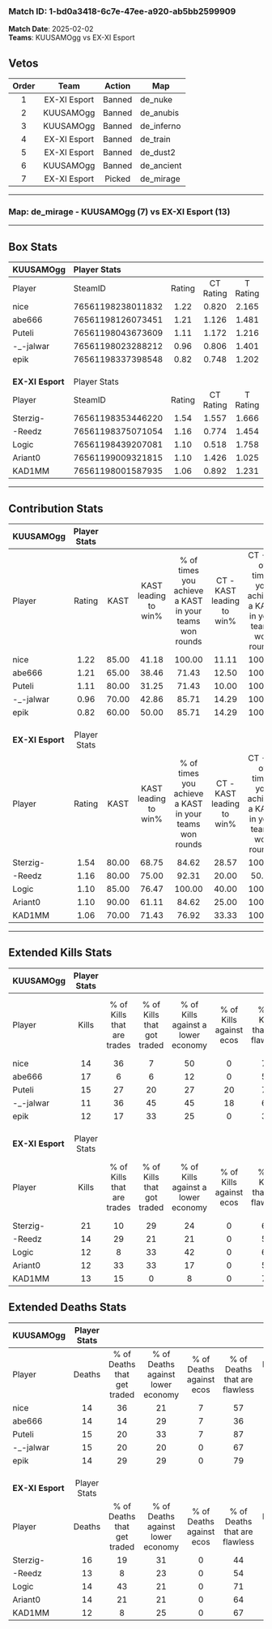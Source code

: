 ### Match ID: 1-bd0a3418-6c7e-47ee-a920-ab5bb2599909  
**Match Date**: 2025-02-02  
**Teams**: KUUSAMOgg vs EX-XI Esport  

## Vetos  

| Order | Team | Action | Map |
| :---: | :--: | :----: | --- |
| 1 | EX-XI Esport | Banned | de_nuke |
| 2 | KUUSAMOgg | Banned | de_anubis |
| 3 | KUUSAMOgg | Banned | de_inferno |
| 4 | EX-XI Esport | Banned | de_train |
| 5 | EX-XI Esport | Banned | de_dust2 |
| 6 | KUUSAMOgg | Banned | de_ancient |
| 7 | EX-XI Esport | Picked | de_mirage |

---  

### **Map**: de_mirage - KUUSAMOgg (7) vs EX-XI Esport (13)  
---  

## Box Stats  

| **KUUSAMOgg**    | Player Stats      |        |           |          |       |       |       |         |        |      |     |
| :- | :- | :-: | :-: | :-: | :-: | :-: | :-: | :-: | :-: | :-: | :-: |
| Player           | SteamID           | Rating | CT Rating | T Rating | KAST  |  ADR  | Kills | Assists | Deaths | K/D  | HS% |
| nice             | 76561198238011832 |  1.22  |   0.820   |  2.165   | 85.00 | 86.2  |  14   |    7    |   14   | 1.00 | 57  |
| abe666           | 76561198126073451 |  1.21  |   1.126   |  1.481   | 65.00 | 92.5  |  17   |    4    |   14   | 1.21 | 70  |
| Puteli           | 76561198043673609 |  1.11  |   1.172   |  1.216   | 80.00 | 64.3  |  15   |    2    |   15   | 1.00 | 40  |
| -_-jalwar        | 76561198023288212 |  0.96  |   0.806   |  1.401   | 70.00 | 81.3  |  11   |   11    |   15   | 0.73 | 81  |
| epik             | 76561198337398548 |  0.82  |   0.748   |  1.202   | 60.00 | 54.2  |  12   |    1    |   14   | 0.86 | 58  |
|                  |                   |        |           |          |       |       |       |         |        |      |     |
|                  |                   |        |           |          |       |       |       |         |        |      |     |
|                  |                   |        |           |          |       |       |       |         |        |      |     |
| **EX-XI Esport** | Player Stats      |        |           |          |       |       |       |         |        |      |     |
| Player           | SteamID           | Rating | CT Rating | T Rating | KAST  |  ADR  | Kills | Assists | Deaths | K/D  | HS% |
| Sterzig-         | 76561198353446220 |  1.54  |   1.557   |  1.666   | 80.00 | 122.1 |  21   |    5    |   16   | 1.31 | 47  |
| -Reedz           | 76561198375071054 |  1.16  |   0.774   |  1.454   | 80.00 | 72.3  |  14   |    4    |   13   | 1.08 | 78  |
| Logic            | 76561198439207081 |  1.10  |   0.518   |  1.758   | 85.00 | 76.5  |  12   |    6    |   14   | 0.86 | 66  |
| Ariant0          | 76561199009321815 |  1.10  |   1.426   |  1.025   | 90.00 | 65.6  |  12   |    6    |   14   | 0.86 | 58  |
| KAD1MM           | 76561198001587935 |  1.06  |   0.892   |  1.231   | 70.00 | 69.9  |  13   |    5    |   12   | 1.08 | 46  |
---  

## Contribution Stats  

| **KUUSAMOgg**    | Player Stats |       |                      |                                                        |                           |                                                             |                          |                                                            |
| :- | :-: | :-: | :-: | :-: | :-: | :-: | :-: | :-: |
| Player           |    Rating    | KAST  | KAST leading to win% | % of times you achieve a KAST in your teams won rounds | CT - KAST leading to win% | CT - % of times you achieve a KAST in your teams won rounds | T - KAST leading to win% | T - % of times you achieve a KAST in your teams won rounds |
| nice             |     1.22     | 85.00 |        41.18         |                         100.00                         |           11.11           |                           100.00                            |          75.00           |                           100.00                           |
| abe666           |     1.21     | 65.00 |        38.46         |                         71.43                          |           12.50           |                           100.00                            |          80.00           |                           66.67                            |
| Puteli           |     1.11     | 80.00 |        31.25         |                         71.43                          |           10.00           |                           100.00                            |          66.67           |                           66.67                            |
| -_-jalwar        |     0.96     | 70.00 |        42.86         |                         85.71                          |           14.29           |                           100.00                            |          71.43           |                           83.33                            |
| epik             |     0.82     | 60.00 |        50.00         |                         85.71                          |           14.29           |                           100.00                            |          100.00          |                           83.33                            |
|                  |              |       |                      |                                                        |                           |                                                             |                          |                                                            |
|                  |              |       |                      |                                                        |                           |                                                             |                          |                                                            |
|                  |              |       |                      |                                                        |                           |                                                             |                          |                                                            |
| **EX-XI Esport** | Player Stats |       |                      |                                                        |                           |                                                             |                          |                                                            |
| Player           |    Rating    | KAST  | KAST leading to win% | % of times you achieve a KAST in your teams won rounds | CT - KAST leading to win% | CT - % of times you achieve a KAST in your teams won rounds | T - KAST leading to win% | T - % of times you achieve a KAST in your teams won rounds |
| Sterzig-         |     1.54     | 80.00 |        68.75         |                         84.62                          |           28.57           |                           100.00                            |          100.00          |                           81.82                            |
| -Reedz           |     1.16     | 80.00 |        75.00         |                         92.31                          |           20.00           |                            50.00                            |          100.00          |                           100.00                           |
| Logic            |     1.10     | 85.00 |        76.47         |                         100.00                         |           40.00           |                           100.00                            |          91.67           |                           100.00                           |
| Ariant0          |     1.10     | 90.00 |        61.11         |                         84.62                          |           25.00           |                           100.00                            |          90.00           |                           81.82                            |
| KAD1MM           |     1.06     | 70.00 |        71.43         |                         76.92                          |           33.33           |                           100.00                            |          100.00          |                           72.73                            |
---  

## Extended Kills Stats  

| **KUUSAMOgg**    | Player Stats |                            |                            |                                    |                         |                              |                                 |                                       |                    |           |
| :- | :-: | :-: | :-: | :-: | :-: | :-: | :-: | :-: | :-: | :-: |
| Player           |    Kills     | % of Kills that are trades | % of Kills that got traded | % of Kills against a lower economy | % of Kills against ecos | % of Kills that are flawless | % of Kills that are close duels | % of Kills that are assisted by flash | Pistol Round Kills | AWP Kills |
| nice             |      14      |             36             |             7              |                 50                 |            0            |              71              |                0                |                   0                   |         3          |     0     |
| abe666           |      17      |             6              |             6              |                 12                 |            0            |              53              |               12                |                   0                   |         3          |     0     |
| Puteli           |      15      |             27             |             20             |                 27                 |           20            |              73              |                7                |                   0                   |         2          |     2     |
| -_-jalwar        |      11      |             36             |             45             |                 45                 |           18            |              64              |               18                |                   0                   |         0          |     0     |
| epik             |      12      |             17             |             33             |                 25                 |            0            |              33              |               25                |                   0                   |         1          |     1     |
|                  |              |                            |                            |                                    |                         |                              |                                 |                                       |                    |           |
|                  |              |                            |                            |                                    |                         |                              |                                 |                                       |                    |           |
|                  |              |                            |                            |                                    |                         |                              |                                 |                                       |                    |           |
| **EX-XI Esport** | Player Stats |                            |                            |                                    |                         |                              |                                 |                                       |                    |           |
| Player           |    Kills     | % of Kills that are trades | % of Kills that got traded | % of Kills against a lower economy | % of Kills against ecos | % of Kills that are flawless | % of Kills that are close duels | % of Kills that are assisted by flash | Pistol Round Kills | AWP Kills |
| Sterzig-         |      21      |             10             |             29             |                 24                 |            0            |              67              |                5                |                   5                   |         0          |     0     |
| -Reedz           |      14      |             29             |             21             |                 21                 |            0            |              57              |               14                |                   0                   |         1          |     0     |
| Logic            |      12      |             8              |             33             |                 42                 |            0            |              67              |               17                |                   0                   |         1          |     0     |
| Ariant0          |      12      |             33             |             33             |                 17                 |            0            |              58              |                8                |                   8                   |         1          |     0     |
| KAD1MM           |      13      |             15             |             0              |                 8                  |            0            |              77              |                0                |                   8                   |         4          |     6     |
## Extended Deaths Stats  

| **KUUSAMOgg**    | Player Stats |                             |                                   |                          |                               |                            |                           |               |
| :- | :-: | :-: | :-: | :-: | :-: | :-: | :-: | :-: |
| Player           |    Deaths    | % of Deaths that get traded | % of Deaths against lower economy | % of Deaths against ecos | % of Deaths that are flawless | % of Deaths that are close | % of Deaths while blinded | Deaths to AWP |
| nice             |      14      |             36              |                21                 |            7             |              57               |             7              |             7             |       0       |
| abe666           |      14      |             14              |                29                 |            7             |              36               |             21             |             7             |       0       |
| Puteli           |      15      |             20              |                33                 |            7             |              87               |             7              |             0             |       1       |
| -_-jalwar        |      15      |             20              |                20                 |            0             |              67               |             0              |             7             |       2       |
| epik             |      14      |             29              |                29                 |            0             |              79               |             7              |             0             |       3       |
|                  |              |                             |                                   |                          |                               |                            |                           |               |
|                  |              |                             |                                   |                          |                               |                            |                           |               |
|                  |              |                             |                                   |                          |                               |                            |                           |               |
| **EX-XI Esport** | Player Stats |                             |                                   |                          |                               |                            |                           |               |
| Player           |    Deaths    | % of Deaths that get traded | % of Deaths against lower economy | % of Deaths against ecos | % of Deaths that are flawless | % of Deaths that are close | % of Deaths while blinded | Deaths to AWP |
| Sterzig-         |      16      |             19              |                31                 |            0             |              44               |             19             |             0             |       1       |
| -Reedz           |      13      |              8              |                23                 |            0             |              54               |             8              |             0             |       0       |
| Logic            |      14      |             43              |                21                 |            0             |              71               |             21             |             0             |       0       |
| Ariant0          |      14      |             21              |                21                 |            0             |              64               |             7              |             0             |       1       |
| KAD1MM           |      12      |              8              |                25                 |            0             |              67               |             0              |             0             |       1       |
